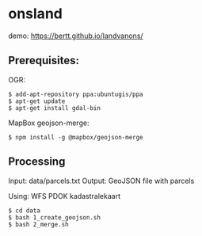 # onsland

demo: https://bertt.github.io/landvanons/

## Prerequisites:

OGR:

```
$ add-apt-repository ppa:ubuntugis/ppa
$ apt-get update
$ apt-get install gdal-bin
```

MapBox geojson-merge:

```
$ npm install -g @mapbox/geojson-merge 
```

## Processing

Input: data/parcels.txt
Output: GeoJSON file with parcels

Using: WFS PDOK kadastralekaart

```
$ cd data
$ bash 1_create_geojson.sh
$ bash 2_merge.sh
```

